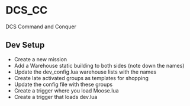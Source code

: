 # DCS_CC
DCS Command and Conquer


## Dev Setup

- Create a new mission
- Add a Warehouse static building to both sides (note down the names)
- Update the dev_config.lua warehouse lists with the names
- Create late activated groups as templates for shopping
- Update the config file with these groups
- Create a trigger where you load Moose.lua
- Create a trigger that loads dev.lua